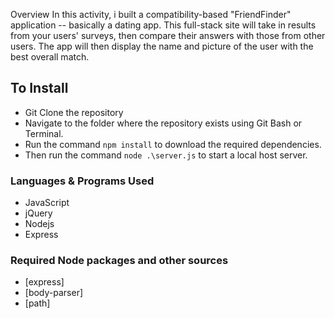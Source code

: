 Overview
In this activity, i built a compatibility-based "FriendFinder" application -- basically a dating app. This full-stack site will take in results from your users' surveys, then compare their answers with those from other users. The app will then display the name and picture of the user with the best overall match.

## To Install
* Git Clone the repository
* Navigate to the folder where the repository exists using Git Bash or Terminal.
* Run the command `npm install` to download the required dependencies.
* Then run the command `node .\server.js` to start a local host server.

### Languages & Programs Used
  * JavaScript
  * jQuery
  * Nodejs
  * Express

### Required Node packages and other sources
* [express]
* [body-parser]
* [path]

